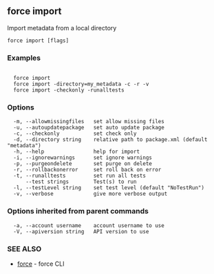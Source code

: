 ## force import

Import metadata from a local directory

```
force import [flags]
```

### Examples

```

  force import
  force import -directory=my_metadata -c -r -v
  force import -checkonly -runalltests

```

### Options

```
  -m, --allowmissingfiles   set allow missing files
  -u, --autoupdatepackage   set auto update package
  -c, --checkonly           set check only
  -d, --directory string    relative path to package.xml (default "metadata")
  -h, --help                help for import
  -i, --ignorewarnings      set ignore warnings
  -p, --purgeondelete       set purge on delete
  -r, --rollbackonerror     set roll back on error
  -t, --runalltests         set run all tests
      --test strings        Test(s) to run
  -l, --testLevel string    set test level (default "NoTestRun")
  -v, --verbose             give more verbose output
```

### Options inherited from parent commands

```
  -a, --account username    account username to use
  -V, --apiversion string   API version to use
```

### SEE ALSO

* [force](force.md)	 - force CLI

